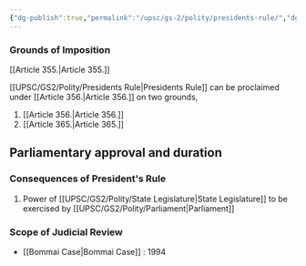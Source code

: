 ```yaml
---
{"dg-publish":true,"permalink":"/upsc/gs-2/polity/presidents-rule/","dgHomeLink":true,"dgPassFrontmatter":false}
---
```


### Grounds of Imposition
[[Article 355.|Article 355.]] 

[[UPSC/GS2/Polity/Presidents Rule|Presidents Rule]] can be proclaimed under [[Article 356.|Article 356.]] on two grounds, 
1. [[Article 356.|Article 356.]]
2. [[Article 365.|Article 365.]]

## Parliamentary approval and duration

### Consequences of President's Rule
1. Power of [[UPSC/GS2/Polity/State Legislature|State Legislature]] to be exercised by [[UPSC/GS2/Polity/Parliament|Parliament]]

### Scope of Judicial Review
- [[Bommai Case|Bommai Case]] : 1994